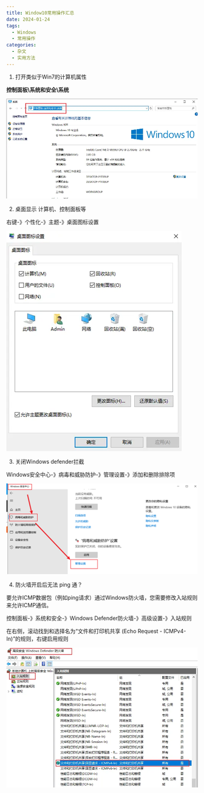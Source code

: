 ```yaml
---
title: Window10常用操作汇总
date: 2024-01-24
tags:
  - Windows
  - 常用操作
categories:
  - 杂文
  - 实用方法
---
```




1. 打开类似于Win7的计算机属性

**控制面板\系统和安全\系统**

![](https://github.com/hfshaobing/picx-images-hosting/raw/master/20240124/Snipaste_2024-01-24_18-56-16.1v4bn7fvyjeo.webp)

2. 桌面显示 计算机、控制面板等

右键-》个性化-》主题-》桌面图标设置

![](https://github.com/hfshaobing/picx-images-hosting/raw/master/20240124/Snipaste_2024-01-24_18-58-22.17gwl5u19l1c.webp)

3. 关闭Windows defender拦截

Windows安全中心-》病毒和威胁防护-》管理设置-》添加和删除排除项

![](https://github.com/hfshaobing/picx-images-hosting/raw/master/20240507/Snipaste_2024-05-07_14-36-50.z3lso0qbfhs.png)

4. 防火墙开启后无法 ping 通？

要允许ICMP数据包（例如ping请求）通过Windows防火墙，您需要修改入站规则来允许ICMP通信。

控制面板-》系统和安全-》Windows Defender防火墙-》高级设置-》入站规则

在右侧，滚动找到和选择名为“文件和打印机共享 (Echo Request - ICMPv4-In)”的规则，右键启用规则

![](https://github.com/hfshaobing/picx-images-hosting/raw/master/20240509/Snipaste_2024-05-09_11-01-23.2myzdbtw9li0.webp)